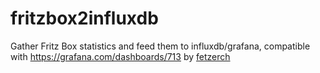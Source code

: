 # fritzbox2influxdb

Gather Fritz Box statistics and feed them to influxdb/grafana, compatible with https://grafana.com/dashboards/713 by [fetzerch](https://github.com/fetzerch)
